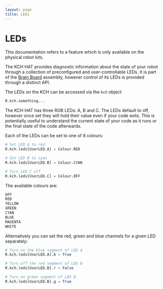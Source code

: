 ```yaml
---
layout: page
title: LEDs
---
```


LEDs
====

<div class="info">
This documentation refers to a feature which is only available on the physical robot kits.
</div>

The KCH HAT provides diagnostic information about the state of your robot
through a collection of preconfigured and user-controllable LEDs. It is part of
the [Brain Board](/docs/kit/brain_board) assembly, however control of its LEDs
is provided through a distinct API.

The LEDs on the KCH can be accessed via the `kch` object:

~~~~~ python
R.kch.something...
~~~~~

The KCH HAT has three RGB LEDs: A, B and C. The LEDs default to off, however
once set they will hold their value even if your code exits. This is potentially
useful to understand the current state of your code as it runs or the final
state of the code afterwards.

Each of the LEDs can be set to one of 8 colours:

~~~~~ python
# Set LED A to red
R.kch.leds[UserLED.A] = Colour.RED

# Set LED B to cyan
R.kch.leds[UserLED.B] = Colour.CYAN

# Turn LED C off
R.kch.leds[UserLED.C] = Colour.OFF
~~~~~

The available colours are:

~~~~~ python
OFF
RED
YELLOW
GREEN
CYAN
BLUE
MAGENTA
WHITE
~~~~~

Alternatively you can set the red, green and blue channels for a given LED separately:

~~~~~ python
# Turn on the blue segment of LED A
R.kch.leds[UserLED.A].b = True

# Turn off the red segment of LED B
R.kch.leds[UserLED.B].r = False

# Turn on green segment of LED B
R.kch.leds[UserLED.B].g = True
~~~~~
